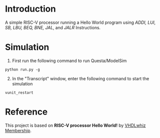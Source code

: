 # Introduction
A simple RISC-V processor running a Hello World program using *ADDI, LUI, SB, LBU, BEQ, BNE, JAL*, and *JALR* Instructions.
# Simulation
1. First run the following command to run Questa/ModelSim
```
python run.py -g
```
2. In the "Transcript" window, enter the following command to start the simulation
```
vunit_restart
```

# Reference
This project is based on **RISC-V processor Hello World!** by [VHDLwhiz Membership](https://academy.vhdlwhiz.com/products/vhdlwhiz-membership).
